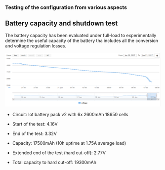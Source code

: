 ### Testing of the configuration from various aspects

## Battery capacity and shutdown test
The battery capacity has been evaluated under full-load to experimentally determine the useful capacity of the battery tha includes all the conversion and voltage regulation losses.

![discharge](IoT-battery-pack-discharge-full-load.png)

 * Circuit: Iot battery pack v2 with 6x 2600mAh 18650 cells
 * Start of the test: 4.16V
 * End of the test: 3.32V
 * Capacity: 17500mAh (10h uptime at 1.75A average load)

 * Extended end of the test (hard cut-off): 2.77V
 * Total capacity to hard cut-off: 19300mAh
